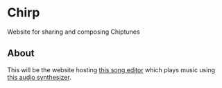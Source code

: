# Chirp
Website for sharing and composing Chiptunes

## About
This will be the website hosting [this song editor](https://github.com/jacobabrennan/audio_test) which plays music using [this audio synthesizer](https://github.com/jacobabrennan/apu).